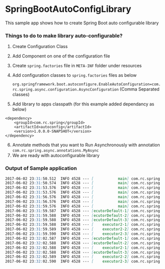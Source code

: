 # SpringBootAutoConfigLibrary

This sample app shows how to create Spring Boot auto configurable library

### Things to do to make library auto-configurable?

1. Create Configuration Class
2. Add Component on one of the configuration file <br> 
3. Create `spring.factories` file in `META-INF` folder under resources
4. Add configuration classes to  `spring.factories` files as below

   `org.springframework.boot.autoconfigure.EnableAutoConfiguration=com.rc.spring.async.configuration.AsyncConfiguration`
   (Comma Separated classes)

5. Add library to apps classpath (for this example added dependancy as below)
 
 ```
 <dependency>
     <groupId>com.rc.spring</groupId>
     <artifactId>autoconfig</artifactId>
     <version>1.0.0.0-SNAPSHOT</version>
 </dependency>
 ```
6. Annotate methods that you want to Run Asynchronously with annotation `com.rc.spring.async.annotations.MyAsync` 
7. We are ready with autoconfigurable library

### Output of Sample application

```markdown
2017-06-02 23:31:50.512  INFO 4528 --- [           main] com.rc.spring.app.AppMain                : Started AppMain in 5.934 seconds (JVM running for 6.771)
2017-06-02 23:31:50.574  INFO 4528 --- [           main] com.rc.spring.app.service.TestService    : Running slowMethodWithoutAnnotation
2017-06-02 23:31:53.576  INFO 4528 --- [           main] com.rc.spring.app.service.TestService    : Finished slowMethodWithoutAnnotation
2017-06-02 23:31:53.576  INFO 4528 --- [           main] com.rc.spring.app.service.TestService    : Running slowMethodWithoutAnnotation
2017-06-02 23:31:56.576  INFO 4528 --- [           main] com.rc.spring.app.service.TestService    : Finished slowMethodWithoutAnnotation
2017-06-02 23:31:56.576  INFO 4528 --- [           main] com.rc.spring.app.service.TestService    : Running slowMethodWithoutAnnotation
2017-06-02 23:31:59.576  INFO 4528 --- [           main] com.rc.spring.app.service.TestService    : Finished slowMethodWithoutAnnotation
2017-06-02 23:31:59.587  INFO 4528 --- [ecutorDefault-1] com.rc.spring.app.service.TestService    : Running slowMethodWithAnnotationWithoutParam
2017-06-02 23:31:59.588  INFO 4528 --- [ecutorDefault-2] com.rc.spring.app.service.TestService    : Running slowMethodWithAnnotationWithoutParam
2017-06-02 23:31:59.588  INFO 4528 --- [ecutorDefault-3] com.rc.spring.app.service.TestService    : Running slowMethodWithAnnotationWithoutParam
2017-06-02 23:31:59.588  INFO 4528 --- [    executor2-1] com.rc.spring.app.service.TestService    : Running slowMethodWithAnnotationWithParam
2017-06-02 23:31:59.589  INFO 4528 --- [    executor2-2] com.rc.spring.app.service.TestService    : Running slowMethodWithAnnotationWithParam
2017-06-02 23:31:59.590  INFO 4528 --- [    executor2-3] com.rc.spring.app.service.TestService    : Running slowMethodWithAnnotationWithParam
2017-06-02 23:32:02.587  INFO 4528 --- [ecutorDefault-1] com.rc.spring.app.service.TestService    : Finished slowMethodWithAnnotationWithoutParam
2017-06-02 23:32:02.588  INFO 4528 --- [ecutorDefault-2] com.rc.spring.app.service.TestService    : Finished slowMethodWithAnnotationWithoutParam
2017-06-02 23:32:02.588  INFO 4528 --- [    executor2-1] com.rc.spring.app.service.TestService    : Finished slowMethodWithAnnotationWithParam
2017-06-02 23:32:02.588  INFO 4528 --- [ecutorDefault-3] com.rc.spring.app.service.TestService    : Finished slowMethodWithAnnotationWithoutParam
2017-06-02 23:32:02.589  INFO 4528 --- [    executor2-2] com.rc.spring.app.service.TestService    : Finished slowMethodWithAnnotationWithParam
2017-06-02 23:32:02.590  INFO 4528 --- [    executor2-3] com.rc.spring.app.service.TestService    : Finished slowMethodWithAnnotationWithParam

```
